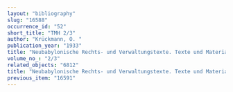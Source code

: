 ```yaml
---
layout: "bibliography"
slug: "16588"
occurrence_id: "52"
short_title: "TMH 2/3"
author: "Krückmann, O. "
publication_year: "1933"
title: "Neubabylonische Rechts- und Verwaltungstexte. Texte und Materialien der Frau Professor Hilprecht Collection of Babylonian Antiquities im Eigentum der Universität Jena (Leipzig)."
volume_no_: "2/3"
related_objects: "6812"
title: "Neubabylonische Rechts- und Verwaltungstexte. Texte und Materialien der Frau Professor Hilprecht Collection of Babylonian Antiquities im Eigentum der Universität Jena (Leipzig)."
previous_item: "16591"
---
```

